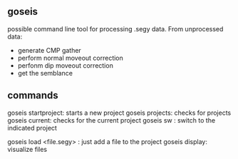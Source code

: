 ## goseis

possible command line tool for processing .segy data. From unprocessed data:
* generate CMP gather
* perform normal moveout correction
* perfonm dip moveout correction
* get the semblance

## commands

goseis startproject: starts a new project
goseis projects: checks for projects
goseis current: checks for the current project
goseis sw <project>: switch to the indicated project

goseis load <file.segy> : just add a file to the project
goseis display: visualize files

